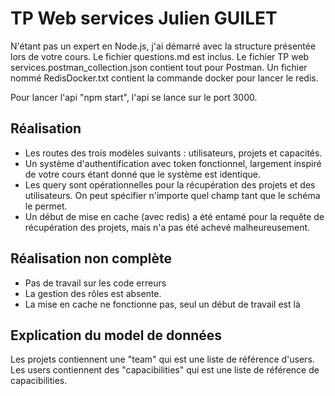 # TP Web services Julien GUILET

N'étant pas un expert en Node.js, j'ai démarré avec la structure présentée lors de votre cours. 
Le fichier questions.md est inclus. 
Le fichier TP web services.postman_collection.json contient tout pour Postman. 
Un fichier nommé RedisDocker.txt contient la commande docker pour lancer le redis. 

Pour lancer l'api "npm start", l'api se lance sur le port 3000.

## Réalisation
 - Les routes des trois modèles suivants : utilisateurs, projets et capacités.
 - Un système d'authentification avec token fonctionnel, largement inspiré de votre cours étant donné que le système est identique.
 - Les query sont opérationnelles pour la récupération des projets et des utilisateurs. On peut spécifier n'importe quel champ tant que le schéma le permet.
 - Un début de mise en cache (avec redis) a été entamé pour la requête de récupération des projets, mais n'a pas été achevé malheureusement.

## Réalisation non complète
 - Pas de travail sur les code erreurs
 - La gestion des rôles est absente.
 - La mise en cache ne fonctionne pas, seul un début de travail est là

## Explication du model de données 
Les projets contiennent une "team" qui est une liste de référence d'users.
Les users contiennent des "capacibilities" qui est une liste de référence de capacibilities.



